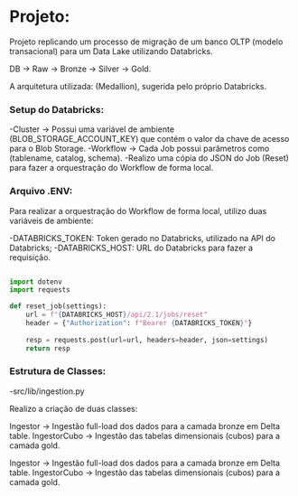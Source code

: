# Projeto:

Projeto replicando um processo de migração de um banco OLTP (modelo transacional) para um Data Lake utilizando Databricks.

DB -> Raw -> Bronze -> Silver -> Gold.

A arquitetura utilizada: (Medallion), sugerida pelo próprio Databricks.

### Setup do Databricks:

-Cluster -> Possui uma variável de ambiente (BLOB_STORAGE_ACCOUNT_KEY) que contém o valor da chave de acesso para o Blob Storage.
-Workflow -> Cada Job possui parâmetros como (tablename, catalog, schema).
-Realizo uma cópia do JSON do Job (Reset) para fazer a orquestração do Workflow de forma local.


### Arquivo .ENV:

Para realizar a orquestração do Workflow de forma local, utilizo duas variáveis de ambiente:

-DATABRICKS_TOKEN: Token gerado no Databricks, utilizado na API do Databricks;
-DATABRICKS_HOST: URL do Databricks para fazer a requisição.

```python

import dotenv
import requests

def reset_job(settings):
    url = f"{DATABRICKS_HOST}/api/2.1/jobs/reset"
    header = {"Authorization": f"Bearer {DATABRICKS_TOKEN}"}
    
    resp = requests.post(url=url, headers=header, json=settings)
    return resp
```

### Estrutura de Classes:

-src/lib/ingestion.py

Realizo a criação de duas classes:

Ingestor -> Ingestão full-load dos dados para a camada bronze em Delta table.
IngestorCubo -> Ingestão das tabelas dimensionais (cubos) para a camada gold.





Ingestor -> Ingestão full-load dos dados para a camada bronze em Delta table.
IngestorCubo -> Ingestão das tabelas dimensionais (cubos) para a camada gold.
